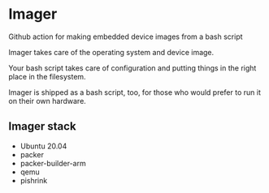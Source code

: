 # Imager
Github action for making embedded device images from a bash script

Imager takes care of the operating system and device image.

Your bash script takes care of configuration and putting things in the right place in the filesystem.  

Imager is shipped as a bash script, too, for those who would prefer to run it on their own hardware. 

## Imager stack

* Ubuntu 20.04
* packer
* packer-builder-arm
* qemu
* pishrink
